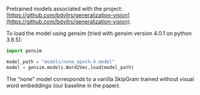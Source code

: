 Pretrained models associated with the project: [https://github.com/bdvllrs/generalization-vision](https://github.com/bdvllrs/generalization-vision).

To load the model using gensim (tried with gensim version 4.0.1 on python 3.8.5):

```python
import gensim

model_path = "models/none_epoch-4.model"
model = gensim.models.Word2Vec.load(model_path)
```

The "none" model corresponds to a vanilla SkipGram trained without visual word embeddings (our baseline in the paper).
